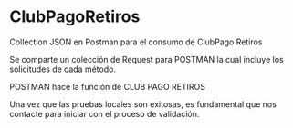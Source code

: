 # ClubPagoRetiros
Collection JSON en Postman para el consumo de ClubPago Retiros

Se comparte un colección de Request para POSTMAN la cual incluye los solicitudes de cada método.

POSTMAN hace la función de CLUB PAGO RETIROS

Una vez que las pruebas locales son exitosas, es fundamental que nos contacte para iniciar con el proceso de validación.
